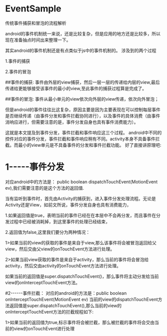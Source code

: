 # EventSample
传统事件捕获和冒泡的流程解析


android的事件机制统一来说，还是比较复杂，但是应用的地方还是比较多，所以现在准备抽点时间出来整理一下。

其实android的事件机制还是有点类似于js中的事件机制的。
涉及到的两个过程 

1.事件的捕获

2.事件的冒泡

##事件的捕获:
事件由外层的view捕获，然后一层一层的传递给内层的view,最后传递给更能够接受该事件的最小的view,至此事件的捕获过程算是完成了。

##事件的冒泡:
事件从最小单元的view依次向外层的view传递，依次向外冒泡；

但是android的事件往往比这复杂，原因主要是因为主要表现在可以控制每层事件是否继续传递（由事件分发和事件拦截协同进行），以及事件的具体消费（由事件消响应进行，但需要注意的是，事件分发自身也具有事件消费能力）。

这就是本文提及到事件分发，事件拦截和事件响应这三个过程。
android中不同的控件对应的事件分发，事件拦截和事件响应稍有不同。activity本身不具备事件拦截。而最小的view单元是不具备事件的分发和事件拦截功能。
好了直接讲原理吧:
# 1-----事件分发 #
对应android中的方法是：
public boolean dispatchTouchEvent(MotionEvent ev),我们需要注意的是这个方法的返回值.

当有监听到事件时，首先由Activity的捕获到，进入事件分发处理流程。无论是Activity还是View，如前文所说，事件分发自身也具有消费能力，

1.如果返回值是true，表明当前的事件已经在在本层中不会再分发，而且事件在分发过程中已经被消耗掉，到这里事件的处理已经结束，

2.返回值为false,这里我们要分为两种情况：

1>如果当前的view的获取的事件是来自于view,那么该事件将会被冒泡返回给父view，然后交由父view的onTouchEvent方法进行处理。

2>如果当前view获取的事件是来自于activity，那么当前的事件将会冒泡给activity，然后交由activity的onTouchEvent方法进行处理。

如果当前的返回值是super.dispatchTouchEvent()，那么事件将主动分发给当前view的onInterceptTouchEvent方法。


#2------事件拦截：
对应的android的方法是：public boolean onInterceptTouchEvent(MotionEvent ev) 
当前的view的dispatchTouchEvent方法返回值是super.dispatchTouchEvent(),那么当前的view的onInterceptTouchEvent方法的拦截规程如下:

1>如果当前的返回值为true,标示事件将会被拦截，那么被拦截的事件将会交由当前的view的onTouchEvent进行处理

